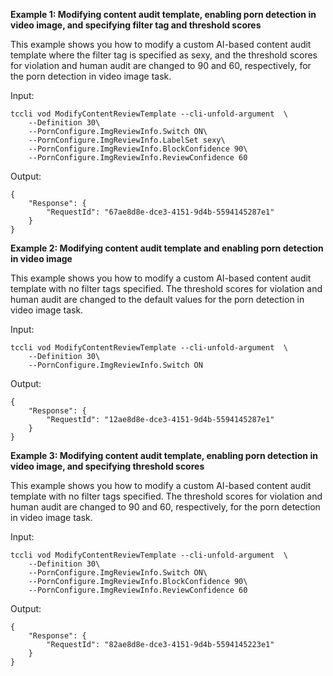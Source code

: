 **Example 1: Modifying content audit template, enabling porn detection in video image, and specifying filter tag and threshold scores**

This example shows you how to modify a custom AI-based content audit template where the filter tag is specified as sexy, and the threshold scores for violation and human audit are changed to 90 and 60, respectively, for the porn detection in video image task.

Input: 

```
tccli vod ModifyContentReviewTemplate --cli-unfold-argument  \
    --Definition 30\
    --PornConfigure.ImgReviewInfo.Switch ON\
    --PornConfigure.ImgReviewInfo.LabelSet sexy\
    --PornConfigure.ImgReviewInfo.BlockConfidence 90\
    --PornConfigure.ImgReviewInfo.ReviewConfidence 60
```

Output: 
```
{
    "Response": {
        "RequestId": "67ae8d8e-dce3-4151-9d4b-5594145287e1"
    }
}
```

**Example 2: Modifying content audit template and enabling porn detection in video image**

This example shows you how to modify a custom AI-based content audit template with no filter tags specified. The threshold scores for violation and human audit are changed to the default values for the porn detection in video image task.

Input: 

```
tccli vod ModifyContentReviewTemplate --cli-unfold-argument  \
    --Definition 30\
    --PornConfigure.ImgReviewInfo.Switch ON
```

Output: 
```
{
    "Response": {
        "RequestId": "12ae8d8e-dce3-4151-9d4b-5594145287e1"
    }
}
```

**Example 3: Modifying content audit template, enabling porn detection in video image, and specifying threshold scores**

This example shows you how to modify a custom AI-based content audit template with no filter tags specified. The threshold scores for violation and human audit are changed to 90 and 60, respectively, for the porn detection in video image task.

Input: 

```
tccli vod ModifyContentReviewTemplate --cli-unfold-argument  \
    --Definition 30\
    --PornConfigure.ImgReviewInfo.Switch ON\
    --PornConfigure.ImgReviewInfo.BlockConfidence 90\
    --PornConfigure.ImgReviewInfo.ReviewConfidence 60
```

Output: 
```
{
    "Response": {
        "RequestId": "82ae8d8e-dce3-4151-9d4b-5594145223e1"
    }
}
```

